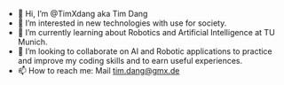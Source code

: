 - 👋 Hi, I’m @TimXdang aka Tim Dang
- 👀 I’m interested in new technologies with use for society.
- 🌱 I’m currently learning about Robotics and Artificial Intelligence at TU Munich.
- 💞️ I’m looking to collaborate on AI and Robotic applications to practice and improve my coding skills and to earn useful experiences.
- 📫 How to reach me: Mail tim.dang@gmx.de

<!---
TDJack98/TDJack98 is a ✨ special ✨ repository because its `README.md` (this file) appears on your GitHub profile.
You can click the Preview link to take a look at your changes.
--->
